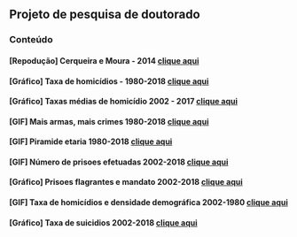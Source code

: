 
## Projeto de pesquisa de doutorado

### Conteúdo

#### \[Repodução\] Cerqueira e Moura - 2014 [clique aqui](https://rdurl0.github.io/Projeto/docs/%5BRepodução%5D_Cerqueira_e_Moura_-_2014.html)

#### \[Gráfico\] Taxa de homicídios - 1980-2018 [clique aqui](https://rdurl0.github.io/Projeto/docs/0%5BGráfico%5D_Taxa_de_homicídios_-_1980-2018.html)

#### \[Gráfico\] Taxas médias de homicídio 2002 - 2017 [clique aqui](https://rdurl0.github.io/Projeto/docs/01%5BGráfico%5D_Taxas_médias_de_homicídio_2002_-_2017.html)

#### \[GIF\] Mais armas, mais crimes 1980-2018 [clique aqui](https://rdurl0.github.io/Projeto/docs/2%5BGIF%5D_Mais_armas,_mais_crimes_1980-2018.html)

#### \[GIF\] Piramide etaria 1980-2018 [clique aqui](https://rdurl0.github.io/Projeto/docs/3%5BGIF%5D_Piramide_etaria_1980-2018.html)

#### \[GIF\] Número de prisoes efetuadas 2002-2018 [clique aqui](https://rdurl0.github.io/Projeto/docs/4%5BGIF%5D_Número_de_prisoes_efetuadas_2002-2018.html)

#### \[Gráfico\] Prisoes flagrantes e mandato 2002-2018 [clique aqui](https://rdurl0.github.io/Projeto/docs/5%5BGráfico%5D_Prisoes_flagrantes_e_mandato_2002-2018.html)

#### \[GIF\] Taxa de homicídios e densidade demográfica 2002-1980 [clique aqui](https://rdurl0.github.io/Projeto/docs/6%5BGIF%5D_Taxa_de_homicídios_e_densidade_demográfica_2002-1980.html)

#### \[Gráfico\] Taxa de suicidios 2002-2018 [clique aqui](https://rdurl0.github.io/Projeto/docs/7%5BGráfico%5D_Taxa_de_suicidios_2002-2018.html)
